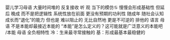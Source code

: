婴儿学习母语
大量时间堆的 反复接收 听 观 当下的模仿♋︎
慢慢会形成基础性 但延后 晚成
而不是把逻辑性 系统性放在前面
更没有预期的功利性
随成年 随社会认知成长而“退化”的能力
但也是 难以阻止的 无比自然地 更是不可逆的 排他的
语言 母语 不是本能却最接近本能的
“本能”是怎么定义的？这可能就是广泛意义的本能吧
/本能 母语 全负相特性
冷：生来最寻常接触的 基：形成最基本最稳健的
